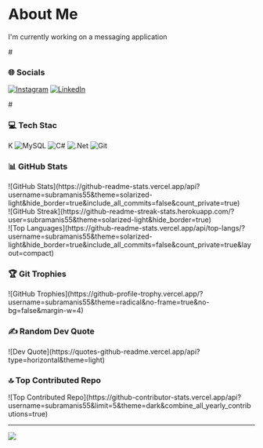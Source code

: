 <h1 style="font-size: 30px;">About Me</h1>
I'm currently working on a messaging application<br>

#<h3>🌐 Socials</h3>
[![Instagram](https://img.shields.io/badge/Instagram-%23E4405F.svg?logo=Instagram&logoColor=white)](https://instagram.com/s_u_b_r_a_m_a_n_i_s) [![LinkedIn](https://img.shields.io/badge/LinkedIn-%230077B5.svg?logo=linkedin&logoColor=white)](https://linkedin.com/in/subramani-s-25b855248)

#<h3>💻 Tech Stac</h3>K
![MySQL](https://img.shields.io/badge/mysql-4479A1.svg?style=for-the-badge&logo=mysql&logoColor=white) ![C#](https://img.shields.io/badge/c%23-%23239120.svg?style=for-the-badge&logo=csharp&logoColor=white) ![.Net](https://img.shields.io/badge/.NET-5C2D91?style=for-the-badge&logo=.net&logoColor=white) ![Git](https://img.shields.io/badge/git-%23F05033.svg?style=for-the-badge&logo=git&logoColor=white)

<h3>📊 GitHub Stats</h3>
![GitHub Stats](https://github-readme-stats.vercel.app/api?username=subramanis55&theme=solarized-light&hide_border=true&include_all_commits=false&count_private=true)<br/>
![GitHub Streak](https://github-readme-streak-stats.herokuapp.com/?user=subramanis55&theme=solarized-light&hide_border=true)<br/>
![Top Languages](https://github-readme-stats.vercel.app/api/top-langs/?username=subramanis55&theme=solarized-light&hide_border=true&include_all_commits=false&count_private=true&layout=compact)

<h3>🏆 Git Trophies</h3>
![GitHub Trophies](https://github-profile-trophy.vercel.app/?username=subramanis55&theme=radical&no-frame=true&no-bg=false&margin-w=4)

<h3>✍️ Random Dev Quote</h3>
![Dev Quote](https://quotes-github-readme.vercel.app/api?type=horizontal&theme=light)

<h3>🔝 Top Contributed Repo</h3>
![Top Contributed Repo](https://github-contributor-stats.vercel.app/api?username=subramanis55&limit=5&theme=dark&combine_all_yearly_contributions=true)

---
[![](https://visitcount.itsvg.in/api?id=subramanis55&icon=5&color=1)](https://visitcount.itsvg.in)

<!-- Proudly created with GPRM ( https://gprm.itsvg.in ) -->
